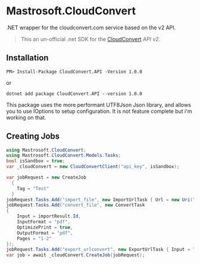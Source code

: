 # Mastrosoft.CloudConvert
.NET wrapper for the cloudconvert.com service based on the v2 API.


> This an un-official .net SDK for the [CloudConvert](https://cloudconvert.com/api/v2) _API v2_.

## Installation

```
PM> Install-Package CloudConvert.API -Version 1.0.0
```
or
```
dotnet add package CloudConvert.API --version 1.0.0
```

This package uses the more performant UTF8Json Json library, and allows you to use IOptions to setup configuration.
It is not feature complete but i'm working on that.


## Creating Jobs

```c#
using Mastrosoft.CloudConvert;
using Mastrosoft.CloudConvert.Models.Tasks;
bool isSandbox = true;
var _cloudConvert = new CloudConvertClient("api_key", isSandbox);

var jobRequest = new CreateJob
  {
	Tag = "Test"
  }
jobRequest.Tasks.Add("import_file", new ImportUrlTask { Url = new Uri("{pdfurl}") });
jobRequest.Tasks.Add("convert_file", new ConvertTask
{
	Input = importResult.Id,
	InputFormat = "pdf",
	OptimizePrint = true,
	OutputFormat = "pdf",
	Pages = "1-2"
});
jobRequest.Tasks.Add("export_urlconvert", new ExportUrlTask { Input = "convert_file" });
var job = await _cloudConvert.CreateJob(jobRequest);
```
